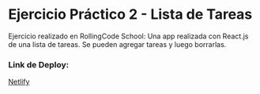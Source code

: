 # Ejercicio Práctico 2 - Lista de Tareas

Ejercicio realizado en RollingCode School: Una app realizada con React.js de una lista de tareas. Se pueden agregar tareas y luego borrarlas.

### Link de Deploy:
[Netlify](https://lucasecapdevila-listatareasreact.netlify.app/)